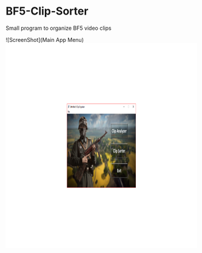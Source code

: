 # BF5-Clip-Sorter
Small program to organize BF5 video clips


![ScreenShot](Main App Menu)
<img src="/Images/MainMenu.PNG" width="960" height="540">
